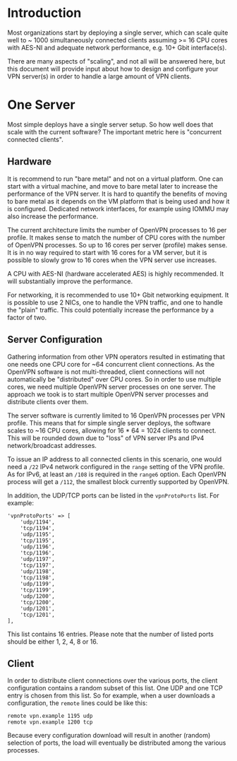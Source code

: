 # Introduction

Most organizations start by deploying a single server, which can scale quite 
well to ~ 1000 simultaneously connected clients assuming >= 16 CPU cores with 
AES-NI and adequate network performance, e.g. 10+ Gbit interface(s).

There are many aspects of "scaling", and not all will be answered here, but this document 
will provide input about how to design and configure your VPN server(s) in order to handle a large amount of VPN clients.

# One Server

Most simple deploys have a single server setup. So how well does that scale with the 
current software? The important metric here is "concurrent connected clients".

## Hardware

It is recommend to run "bare metal" and not on a virtual platform. One can 
start with a virtual machine, and move to bare metal later to increase the 
performance of the VPN server. It is hard to quantify the benefits of moving to
bare metal as it depends on the VM platform that is being used and how it is 
configured. Dedicated network interfaces, for example using IOMMU may also 
increase the performance.

The current architecture limits the number of OpenVPN processes to 16 per 
profile. It makes sense to match the number of CPU cores with the number of 
OpenVPN processes. So up to 16 cores per server (profile) makes sense. It is in 
no way required to start with 16 cores for a VM server, but it is possible to 
slowly grow to 16 cores when the VPN server use increases.

A CPU with AES-NI (hardware accelerated AES) is highly recommended. It will
substantially improve the performance.

For networking, it is recommended to use 10+ Gbit networking equipment. It is 
possible to use 2 NICs, one to handle the VPN traffic, and one to handle the 
"plain" traffic. This could potentially increase the performance by a factor of
two.

## Server Configuration

Gathering information from other VPN operators resulted in estimating that one 
needs one CPU core for ~64 concurrent client connections. As the OpenVPN 
software is not multi-threaded, client connections will not automatically be 
"distributed" over CPU cores. So in order to use multiple cores, we need 
multiple OpenVPN server processes on one server. The approach we took is to 
start multiple OpenVPN server processes and distribute clients over them.

The server software is currently limited to 16 OpenVPN processes per VPN 
profile. This means that for simple single server deploys, the software scales 
to ~16 CPU cores, allowing for 16 * 64 = 1024 clients to connect. This will be 
rounded down due to "loss" of VPN server IPs and IPv4 network/broadcast 
addresses.

To issue an IP address to all connected clients in this scenario, one would 
need a `/22` IPv4 network configured in the `range` setting of the VPN profile.
As for IPv6, at least an `/108` is required in the `range6` option. Each 
OpenVPN process will get a `/112`, the smallest block currently supported by 
OpenVPN.

In addition, the UDP/TCP ports can be listed in the `vpnProtoPorts` list. For 
example:

    'vpnProtoPorts' => [
        'udp/1194',
        'tcp/1194',
        'udp/1195',
        'tcp/1195',
        'udp/1196',
        'tcp/1196',
        'udp/1197',
        'tcp/1197',
        'udp/1198',
        'tcp/1198',
        'udp/1199',
        'tcp/1199',
        'udp/1200',
        'tcp/1200',
        'udp/1201',
        'tcp/1201',
    ],

This list contains 16 entries. Please note that the number of listed ports 
should be either 1, 2, 4, 8 or 16.

## Client

In order to distribute client connections over the various ports, the client
configuration contains a random subset of this list. One UDP and one TCP 
entry is chosen from this list. So for example, when a user downloads a 
configuration, the `remote` lines could be like this:

    remote vpn.example 1195 udp
    remote vpn.example 1200 tcp

Because every configuration download will result in another (random) selection
of ports, the load will eventually be distributed among the various processes.
